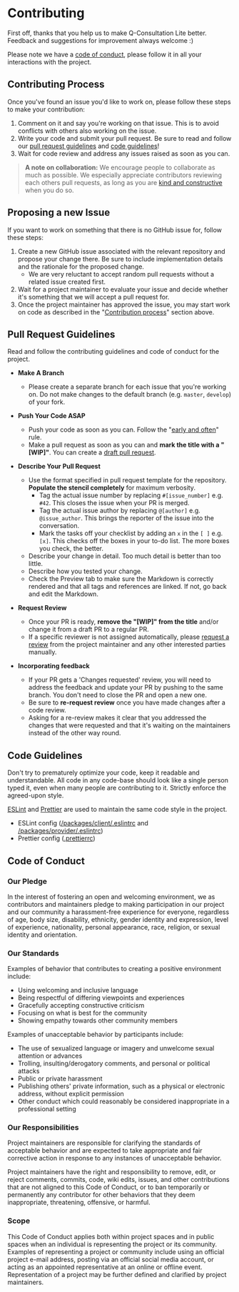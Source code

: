 # Contributing

First off, thanks that you help us to make Q-Consultation Lite better.
Feedback and suggestions for improvement always welcome :)

Please note we have a [code of conduct](#code-of-conduct), please follow it in all your interactions with the project.

## Contributing Process

Once you've found an issue you'd like to work on, please follow these steps to make your contribution:

1. Comment on it and say you're working on that issue. This is to avoid conflicts with others also working on the issue.
2. Write your code and submit your pull request. Be sure to read and follow our [pull request guidelines](#pull-request-guidelines) and [code guidelines](#code-guidelines)!
3. Wait for code review and address any issues raised as soon as you can.

> **A note on collaboration:** We encourage people to collaborate as much as possible. We especially appreciate contributors reviewing each others pull requests, as long as you are [kind and constructive](https://medium.com/@otarutunde/comments-during-code-reviews-2cb7791e1ac7) when you do so.

## Proposing a new Issue
If you want to work on something that there is no GitHub issue for, follow these steps:

1. Create a new GitHub issue associated with the relevant repository and propose your change there. Be sure to include implementation details and the rationale for the proposed change.
    * We are very reluctant to accept random pull requests without a related issue created first.
2. Wait for a project maintainer to evaluate your issue and decide whether it's something that we will accept a pull request for.
3. Once the project maintainer has approved the issue, you may start work on code as described in the "[Contribution process](#contributing-process)" section above.

## Pull Request Guidelines

Read and follow the contributing guidelines and code of conduct for the project.

* **Make A Branch**
  * Please create a separate branch for each issue that you're working on. Do not make changes to the default branch (e.g. `master`, `develop`) of your fork.

* **Push Your Code ASAP**
  * Push your code as soon as you can. Follow the "[early and often](https://www.worklytics.co/blog/commit-early-push-often/)" rule.
  * Make a pull request as soon as you can and **mark the title with a "[WIP]"**. You can create a [draft pull request](https://help.github.com/en/articles/about-pull-requests#draft-pull-requests).

* **Describe Your Pull Request**
  * Use the format specified in pull request template for the repository. **Populate the stencil completely** for maximum verbosity.
    * Tag the actual issue number by replacing `#[issue_number]` e.g. `#42`. This closes the issue when your PR is merged.
    * Tag the actual issue author by replacing `@[author]` e.g. `@issue_author`. This brings the reporter of the issue into the conversation.
    * Mark the tasks off your checklist by adding an `x` in the `[ ]` e.g. `[x]`. This checks off the boxes in your to-do list. The more boxes you check, the better.
  * Describe your change in detail. Too much detail is better than too little.
  * Describe how you tested your change.
  * Check the Preview tab to make sure the Markdown is correctly rendered and that all tags and references are linked. If not, go back and edit the Markdown.

* **Request Review**
  * Once your PR is ready, **remove the "[WIP]" from the title** and/or change it from a draft PR to a regular PR.
  * If a specific reviewer is not assigned automatically, please [request a review](https://help.github.com/en/articles/requesting-a-pull-request-review) from the project maintainer and any other interested parties manually.

* **Incorporating feedback**
  * If your PR gets a 'Changes requested' review, you will need to address the feedback and update your PR by pushing to the same branch. You don't need to close the PR and open a new one.
  * Be sure to **re-request review** once you have made changes after a code review.
  * Asking for a re-review makes it clear that you addressed the changes that were requested and that it's waiting on the maintainers instead of the other way round.

## Code Guidelines

Don't try to prematurely optimize your code, keep it readable and understandable. All code in any code-base should look like a single person typed it, even when many people are contributing to it. Strictly enforce the agreed-upon style.

[ESLint](https://eslint.org/) and [Prettier](https://prettier.io/) are used to maintain the same code style in the project.

* ESLint config ([/packages/client/.eslintrc](/packages/client/.eslintrc) and [/packages/provider/.eslintrc](/packages/provider/.eslintrc))
* Prettier config ([.prettierrc](/.prettierrc))

## Code of Conduct

### Our Pledge

In the interest of fostering an open and welcoming environment, we as
contributors and maintainers pledge to making participation in our project and
our community a harassment-free experience for everyone, regardless of age, body
size, disability, ethnicity, gender identity and expression, level of experience,
nationality, personal appearance, race, religion, or sexual identity and
orientation.

### Our Standards

Examples of behavior that contributes to creating a positive environment
include:

* Using welcoming and inclusive language
* Being respectful of differing viewpoints and experiences
* Gracefully accepting constructive criticism
* Focusing on what is best for the community
* Showing empathy towards other community members

Examples of unacceptable behavior by participants include:

* The use of sexualized language or imagery and unwelcome sexual attention or
advances
* Trolling, insulting/derogatory comments, and personal or political attacks
* Public or private harassment
* Publishing others' private information, such as a physical or electronic
  address, without explicit permission
* Other conduct which could reasonably be considered inappropriate in a
  professional setting

### Our Responsibilities

Project maintainers are responsible for clarifying the standards of acceptable
behavior and are expected to take appropriate and fair corrective action in
response to any instances of unacceptable behavior.

Project maintainers have the right and responsibility to remove, edit, or
reject comments, commits, code, wiki edits, issues, and other contributions
that are not aligned to this Code of Conduct, or to ban temporarily or
permanently any contributor for other behaviors that they deem inappropriate,
threatening, offensive, or harmful.

### Scope

This Code of Conduct applies both within project spaces and in public spaces
when an individual is representing the project or its community. Examples of
representing a project or community include using an official project e-mail
address, posting via an official social media account, or acting as an appointed
representative at an online or offline event. Representation of a project may be
further defined and clarified by project maintainers.
